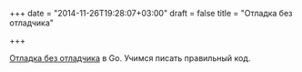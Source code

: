 +++
date = "2014-11-26T19:28:07+03:00"
draft = false
title = "Отладка без отладчика"

+++

<p><a href="http://notbroken.org/page/GoDebugging">Отладка без отладчика</a> в Go. Учимся писать правильный код.</p>

